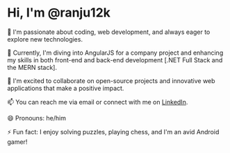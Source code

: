 # Hi, I'm @ranju12k

👀 I'm passionate about coding, web development, and always eager to explore new technologies.

🌱 Currently, I'm diving into AngularJS for a company project and enhancing my skills in both front-end and back-end development [.NET Full Stack and the MERN stack].

💞️ I'm excited to collaborate on open-source projects and innovative web applications that make a positive impact.

📫 You can reach me via email or connect with me on [LinkedIn](https://www.linkedin.com/in/ranjith-m-r-24473417a/).

😄 Pronouns: he/him

⚡ Fun fact: I enjoy solving puzzles, playing chess, and I'm an avid Android gamer!

<!---
ranju12k/ranju12k is a ✨ special ✨ repository because its `README.md` (this file) appears on your GitHub profile.
You can click the Preview link to take a look at your changes.
--->
